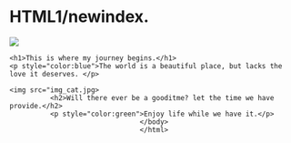<!DOCTYPE html>
# HTML1/newindex.
<html>
  <body>
    <img src="img_nightsky.jpg">
    
    <h1>This is where my journey begins.</h1>
    <p style="color:blue">The world is a beautiful place, but lacks the love it deserves. </p>
    
    <img src="img_cat.jpg>
              <h2>Will there ever be a gooditme? let the time we have provide.</h2>
              <p style="color:green">Enjoy life while we have it.</p>
                                    </body>
                                    </html>

